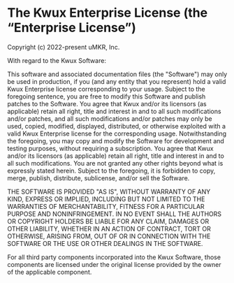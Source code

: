 # The Kwux Enterprise License (the “Enterprise License”)

Copyright (c) 2022-present uMKR, Inc.

With regard to the Kwux Software:

This software and associated documentation files (the "Software") may only be used in production, if
you (and any entity that you represent) hold a valid Kwux Enterprise license corresponding to your
usage. Subject to the foregoing sentence, you are free to modify this Software and publish patches
to the Software. You agree that Kwux and/or its licensors (as applicable) retain all right, title and
interest in and to all such modifications and/or patches, and all such modifications and/or patches
may only be used, copied, modified, displayed, distributed, or otherwise exploited with a valid Kwux
Enterprise license for the corresponding usage. Notwithstanding the foregoing, you may copy and
modify the Software for development and testing purposes, without requiring a subscription. You
agree that Kwux and/or its licensors (as applicable) retain all right, title and interest in and to
all such modifications. You are not granted any other rights beyond what is expressly stated herein.
Subject to the foregoing, it is forbidden to copy, merge, publish, distribute, sublicense, and/or
sell the Software.

THE SOFTWARE IS PROVIDED "AS IS", WITHOUT WARRANTY OF ANY KIND, EXPRESS OR IMPLIED, INCLUDING BUT
NOT LIMITED TO THE WARRANTIES OF MERCHANTABILITY, FITNESS FOR A PARTICULAR PURPOSE AND
NONINFRINGEMENT. IN NO EVENT SHALL THE AUTHORS OR COPYRIGHT HOLDERS BE LIABLE FOR ANY CLAIM, DAMAGES
OR OTHER LIABILITY, WHETHER IN AN ACTION OF CONTRACT, TORT OR OTHERWISE, ARISING FROM, OUT OF OR IN
CONNECTION WITH THE SOFTWARE OR THE USE OR OTHER DEALINGS IN THE SOFTWARE.

For all third party components incorporated into the Kwux Software, those components are licensed
under the original license provided by the owner of the applicable component.
